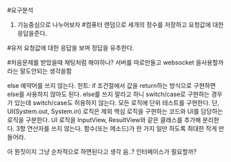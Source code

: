 #요구분석

1. 기능중심으로 나누어보자
#컴퓨터
렌덤으로 세개의 정수를 저장하고 요청값에 대한 응답을준다.

#유저
요청값에 대한 응답을 보며 정답을 유추한다.


#처음문제를 받았을때
채팅처럼 해야하나? 서버를 따로만들고 websocket 을사용할까라는 말도안되는 생각을함


else 예약어를 쓰지 않는다.
힌트: if 조건절에서 값을 return하는 방식으로 구현하면 else를 사용하지 않아도 된다.
else를 쓰지 말라고 하니 switch/case로 구현하는 경우가 있는데 switch/case도 허용하지 않는다.
모든 로직에 단위 테스트를 구현한다. 단, UI(System.out, System.in) 로직은 제외
핵심 로직을 구현하는 코드와 UI를 담당하는 로직을 구분한다.
UI 로직을 InputView, ResultView와 같은 클래스를 추가해 분리한다.
3항 연산자를 쓰지 않는다.
함수(또는 메소드)가 한 가지 일만 하도록 최대한 작게 만들어라.

아 뭔짓이지 그냥 순차적으로 하면된다고 생각 음..?
인터페이스가 필요할까?



